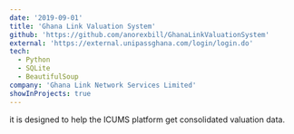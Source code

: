 ```yaml
---
date: '2019-09-01'
title: 'Ghana Link Valuation System'
github: 'https://github.com/anorexbill/GhanaLinkValuationSystem'
external: 'https://external.unipassghana.com/login/login.do'
tech:
  - Python
  - SQLite
  - BeautifulSoup
company: 'Ghana Link Network Services Limited'
showInProjects: true
---
```


it is designed to help the ICUMS platform get consolidated valuation data.

